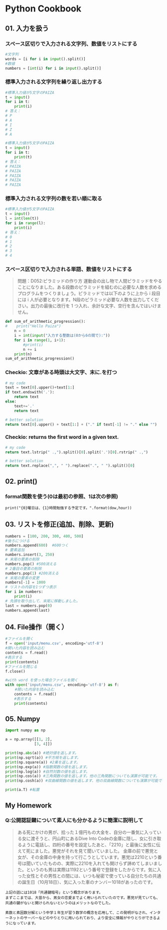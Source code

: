 
# Python Cookbook

## 01. 入力を扱う
### スペース区切りで入力される文字列、数値をリストにする
```python
#文字列
words = [i for i in input().split()]
#数値
numbers = [int(i) for i in input().split()]
```

### 標準入力される文字列を繰り返し出力する
```python
#標準入力値が5文字のPAIZA
t = input()
for i in t:
    print(i)
# 答え：
# P
# A
# I
# Z
# A

#標準入力値が5文字のPAIZA
t = input()
for i in t:
    print(t)
# 答え：
# PAIZA
# PAIZA
# PAIZA
# PAIZA
# PAIZA

```

### 標準入力される文字列の数を若い順に取る
```python
#標準入力値が5文字のPAIZA
t = input()
l = int(len(t))
for i in range(l):
    print(i)
# 答え：
# 0
# 1
# 2
# 3
# 4

```

### スペース区切りで入力される単語、数値をリストにする
>問題：D052:ピラミッドの作り方
運動会の出し物で人間ピラミッドをやることになりました。ある段数のピラミッドを組むのに必要な人数を求めるプログラムをつくりましょう。ピラミッドでは以下のように上から i 段目には i 人が必要となります。N段のピラミッド必要な人数を出力してください。出力の最後に改行を 1 つ入れ、余計な文字、空行を含んではいけません。

```python
def sum_of_arithmetic_progression():
#    print("Hello Paiza")
    n = 0
    i = int(input("入力する整数は(0から6の間で):"))
    for i in range(1, i+1):
        #print(i)
        n += i
    print(n)
sum_of_arithmetic_progression()
```


### Checkio: 文章がある時頭は大文字、末に.を打つ
```Python
# my code
text = text[0].upper()+text[1:]
if text.endswith('.'):
    return text
else:
    text+='.'
    return text

# better solution
return text[0].upper() + text[1:] + ("." if text[-1] != "." else "")
```

### Checkio: returns the first word in a given text.
```Python
# my code
return text.lstrip(" .,").split()[0].split('.')[0].rstrip(" .,")

# better solution
return text.replace(",", " ").replace(".", " ").split()[0]
```

## 02. print()
### format関数を使う(0は最初の参照、1は次の参照)  
`print("{0}曜日は、{1}時間勉強する予定です。".format(dow,hour))`


## 03. リストを修正(追加、削除、更新)

```python
numbers = [100, 200, 300, 400, 500]
#後ろにつける
numbers.append(600)  #600つく
# 要素追加
numbers.insert(3, 250)
# 末尾の要素の削除
numbers.pop() #500消える
# 2番目の要素の削除
numbers.pop(1) #200消える
# 末尾の要素の変更
numbers[-1] = 1000
# リストの内容を1つずつ表示
for i in numbers:
    print(i)
# 先頭を取り出して、末尾に移動しました。
last = numbers.pop(0)
numbers.append(last)
```

## 04. File操作（開く）

```python
#ファイルを開く
f = open('input/menu.csv', encoding='utf-8')
#開いた内容を読み込む
contents = f.read()
#表示する
print(contents)
#ファイルを閉じる
f.close()

#with word を使った場合ファイルを開く
with open('input/menu.csv', encoding='utf-8') as f:
　　 #開いた内容を読み込む
    contents = f.read()
    #表示する
    print(contents)

```

## 05. Numpy

```Python
import numpy as np

a = np.array([[1, 2],
             [3, 4]])

print(np.abs(a)) #絶対値を返します。
print(np.sqrt(a)) #平方根を返します。
print(np.square(a)) #2乗を返します。
print(np.exp(a)) #指数関数の値を返します。
print(np.log(a)) #自然対数の値を返します。
print(np.cos(a)) #三角関数の値を返します。他の三角関数についても演算が可能です。
print(np.cosh(a)) #双曲線関数の値を返します、他の双曲線関数についても演算が可能です。

print(a.T) #転置

```

## My Homework
### Q:公開認証鍵について素人にも分かるように簡潔に説明して
>ある死にかけの男が、拾った１億円もの大金を、自分の一番気に入っている女に渡そうと、円山町にあるDive Into Codeの金庫に隠し、女に引き取るように電話し、四桁の番号を設定したあと、「2210」と最後に女性に伝えて死にました。悪党がそれを見て聞いていました。
金庫の前で悪党と女が、その金庫の中身を持って行こうとしています。悪党は2210という番号は聞いていたものの、実際に2210を入れても開けらず諦めてしまいました。というのも男は実際は1192という番号で登録をしたからです。気に入った女性とその男性との間には、いつも秘密で使っている自分たちの共通の誕生日（10月18日）、気に入った車のナンバー1018があったのです。
```
上記の話には1018「共通鍵暗号」という概念があります。
まずここまでは、大昔から、男女の恋愛までよく用いられていたのです。悪党が見ていても、共通の鍵がないと開けられないというのはメリットなのでした。

素数と素因数分解という中学１年生が習う数学の概念を応用して、この発明がなされ、インターネットのサーバーなどのやりとりに用いられており、より安全に情報がやりとりができるようになっています。
```
